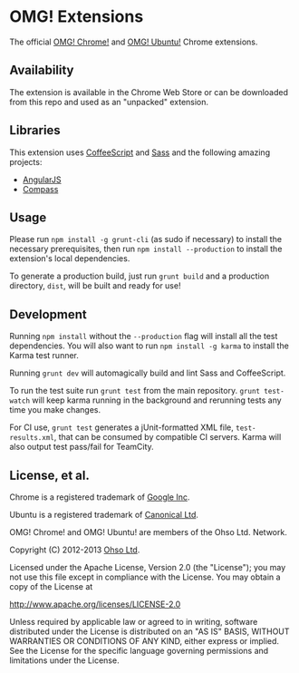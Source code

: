 # OMG! Extensions

The official [OMG! Chrome!](http://www.omgchrome.com) and [OMG! Ubuntu!](http://www.omgubuntu.co.uk) Chrome extensions.

## Availability
The extension is available in the Chrome Web Store or can be downloaded from this repo and used as an "unpacked" extension.

## Libraries
This extension uses [CoffeeScript](http://coffeescript.org/) and [Sass](http://sass-lang.com/) and the following amazing projects:

- [AngularJS](http://angularjs.org)
- [Compass](http://compass-style.org/)

## Usage
Please run `npm install -g grunt-cli` (as sudo if necessary) to install the necessary prerequisites, then run `npm install --production` to install the extension's local dependencies.

To generate a production build, just run `grunt build` and a production directory, `dist`, will be built and ready for use!

## Development
Running `npm install` without the `--production` flag will install all the test dependencies. You will also want to run `npm install -g karma` to install the Karma test runner.

Running `grunt dev` will automagically build and lint Sass and CoffeeScript.

To run the test suite run `grunt test` from the main repository. `grunt test-watch` will keep karma running in the background and rerunning tests any time you make changes.

For CI use, `grunt test` generates a jUnit-formatted XML file, `test-results.xml`, that can be consumed by compatible CI servers. Karma will also output test pass/fail for TeamCity.

## License, et al.
Chrome is a registered trademark of [Google Inc](http://google.com/).

Ubuntu is a registered trademark of [Canonical Ltd](http://canonical.com).

OMG! Chrome! and OMG! Ubuntu! are members of the Ohso Ltd. Network.

Copyright (C) 2012-2013 [Ohso Ltd](http://ohso.co/).

Licensed under the Apache License, Version 2.0 (the "License");
you may not use this file except in compliance with the License.
You may obtain a copy of the License at

http://www.apache.org/licenses/LICENSE-2.0

Unless required by applicable law or agreed to in writing, software
distributed under the License is distributed on an "AS IS" BASIS,
WITHOUT WARRANTIES OR CONDITIONS OF ANY KIND, either express or implied.
See the License for the specific language governing permissions and
limitations under the License.